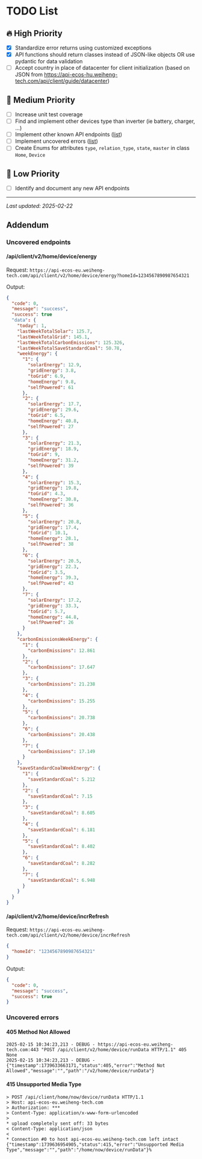 # TODO List

## 🔥 High Priority
- [x] Standardize error returns using customized exceptions
- [x] API functions should return classes instead of JSON-like objects OR use pydantic for data validation
- [ ] Accept country in place of datacenter for client initialization
      (based on JSON from https://api-ecos-hu.weiheng-tech.com/api/client/guide/datacenter)

## 🚀 Medium Priority
- [ ] Increase unit test coverage
- [ ] Find and implement other devices type than inverter (ie battery, charger, ...)
- [ ] Implement other known API endpoints ([list](#uncovered-endpoints))
- [ ] Implement uncovered errors ([list](#uncovered-errors))
- [ ] Create Enums for attributes `type`, `relation_type`, `state`, `master` in class `Home`, `Device`

## 📌 Low Priority
- [ ] Identify and document any new API endpoints

---
_Last updated: 2025-02-22_



## Addendum
### Uncovered endpoints

#### /api/client/v2/home/device/energy

Request: `https://api-ecos-eu.weiheng-tech.com/api/client/v2/home/device/energy?homeId=1234567890987654321`

Output:
``` json
{
  "code": 0,
  "message": "success",
  "success": true
  "data": {
    "today": 1,
    "lastWeekTotalSolar": 125.7,
    "lastWeekTotalGrid": 145.1,
    "lastWeekTotalCarbonEmissions": 125.326,
    "lastWeekTotalSaveStandardCoal": 50.78,
    "weekEnergy": {
      "1": {
        "solarEnergy": 12.9,
        "gridEnergy": 3.8,
        "toGrid": 6.9,
        "homeEnergy": 9.8,
        "selfPowered": 61
      },
      "2": {
        "solarEnergy": 17.7,
        "gridEnergy": 29.6,
        "toGrid": 6.5,
        "homeEnergy": 40.8,
        "selfPowered": 27
      },
      "3": {
        "solarEnergy": 21.3,
        "gridEnergy": 18.9,
        "toGrid": 9,
        "homeEnergy": 31.2,
        "selfPowered": 39
      },
      "4": {
        "solarEnergy": 15.3,
        "gridEnergy": 19.8,
        "toGrid": 4.3,
        "homeEnergy": 30.8,
        "selfPowered": 36
      },
      "5": {
        "solarEnergy": 20.8,
        "gridEnergy": 17.4,
        "toGrid": 10.1,
        "homeEnergy": 28.1,
        "selfPowered": 38
      },
      "6": {
        "solarEnergy": 20.5,
        "gridEnergy": 22.3,
        "toGrid": 3.5,
        "homeEnergy": 39.3,
        "selfPowered": 43
      },
      "7": {
        "solarEnergy": 17.2,
        "gridEnergy": 33.3,
        "toGrid": 5.7,
        "homeEnergy": 44.8,
        "selfPowered": 26
      }
    },
    "carbonEmissionsWeekEnergy": {
      "1": {
        "carbonEmissions": 12.861
      },
      "2": {
        "carbonEmissions": 17.647
      },
      "3": {
        "carbonEmissions": 21.238
      },
      "4": {
        "carbonEmissions": 15.255
      },
      "5": {
        "carbonEmissions": 20.738
      },
      "6": {
        "carbonEmissions": 20.438
      },
      "7": {
        "carbonEmissions": 17.149
      }
    },
    "saveStandardCoalWeekEnergy": {
      "1": {
        "saveStandardCoal": 5.212
      },
      "2": {
        "saveStandardCoal": 7.15
      },
      "3": {
        "saveStandardCoal": 8.605
      },
      "4": {
        "saveStandardCoal": 6.181
      },
      "5": {
        "saveStandardCoal": 8.402
      },
      "6": {
        "saveStandardCoal": 8.282
      },
      "7": {
        "saveStandardCoal": 6.948
      }
    }
  }
}
```

#### /api/client/v2/home/device/incrRefresh

Request: `https://api-ecos-eu.weiheng-tech.com/api/client/v2/home/device/incrRefresh`
``` json
{
  "homeId": "1234567890987654321"            
}
```

Output:
``` json
{
  "code": 0,
  "message": "success",
  "success": true
}
```

### Uncovered errors

#### 405 Method Not Allowed
```
2025-02-15 10:34:23,213 - DEBUG - https://api-ecos-eu.weiheng-tech.com:443 "POST /api/client/v2/home/device/runData HTTP/1.1" 405 None
2025-02-15 10:34:23,213 - DEBUG - {"timestamp":1739633663171,"status":405,"error":"Method Not Allowed","message":"","path":"/v2/home/device/runData"}
```

#### 415 Unsupported Media Type
```
> POST /api/client/home/now/device/runData HTTP/1.1
> Host: api-ecos-eu.weiheng-tech.com
> Authorization: ***
> Content-Type: application/x-www-form-urlencoded
> 
* upload completely sent off: 33 bytes
< Content-Type: application/json
< 
* Connection #0 to host api-ecos-eu.weiheng-tech.com left intact
{"timestamp":1739636954905,"status":415,"error":"Unsupported Media Type","message":"","path":"/home/now/device/runData"}%
```
